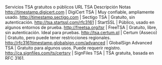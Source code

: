 Servicios TSA gratuitos o públicos
URL TSA	Descripción	Notas
http://timestamp.digicert.com			|	DigiCert TSA		|	Muy confiable, ampliamente usado.
http://timestamp.sectigo.com			|	Sectigo TSA		|	Gratuito, sin autenticación.
http://tsa.startssl.com/rfc3161			|	StartSSL		|	Público, usado en algunos entornos de prueba.
http://freetsa.org/tsr				|	FreeTSA			|	Gratuito, libre, sin autenticación. Ideal para pruebas.
http://tsa.certum.pl				|	Certum (Asseco)		|	Gratuito, pero puede tener restricciones regionales.
http://rfc3161timestamp.globalsign.com/advanced	|	GlobalSign Advanced TSA	|	Gratuito para algunos usos. Puede requerir registro.
http://ca.signfiles.com/ts/certsrv		|	SignFiles TSA		|	TSA gratuita, basada en RFC 3161.